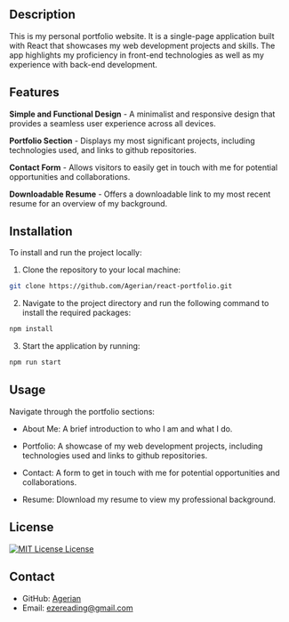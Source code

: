 ## Description

This is my personal portfolio website. It is a single-page application built with React that showcases my web development projects and skills. The app highlights my proficiency in front-end technologies as well as my experience with back-end development.

## Features

**Simple and Functional Design** - A minimalist and responsive design that provides a seamless user experience across all devices.

**Portfolio Section** - Displays my most significant projects, including technologies used, and links to github repositories.

**Contact Form** - Allows visitors to easily get in touch with me for potential opportunities and collaborations.

**Downloadable Resume** - Offers a downloadable link to my most recent resume for an overview of my background.

## Installation

To install and run the project locally:

1. Clone the repository to your local machine:

```bash
git clone https://github.com/Agerian/react-portfolio.git
```

2. Navigate to the project directory and run the following command to install the required packages:

```bash
npm install
```

3. Start the application by running:

```bash
npm run start
```

## Usage

Navigate through the portfolio sections:

- About Me: A brief introduction to who I am and what I do.

- Portfolio: A showcase of my web development projects, including technologies used and links to github repositories.

- Contact: A form to get in touch with me for potential opportunities and collaborations.

- Resume: Dlownload my resume to view my professional background.

## License

[![MIT License License](https://img.shields.io/badge/license-MIT%20License-green)](https://opensource.org/licenses/MIT%20License)

## Contact

- GitHub: [Agerian](https://github.com/Agerian)
- Email: ezereading@gmail.com    
